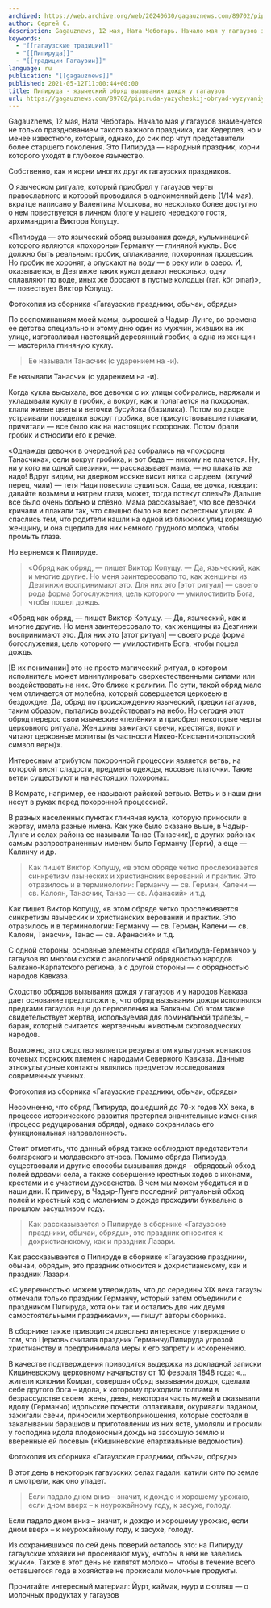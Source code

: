 ```yaml
---
archived: https://web.archive.org/web/20240630/gagauznews.com/89702/pipiruda-yazycheskij-obryad-vyzyvaniya-dozhdya-u-gagauzov.html
author: Сергей С.
description: Gagauznews, 12 мая, Ната Чеботарь. Начало мая у гагаузов знаменуется не только празднованием такого важного праздника, как Хедерлез, но и менее известного, который, однако, до сих пор чтут представители более старшего поколения. Это Пипируда — народный праздник, корни которого уходят в глубокое язычество. Собственно, как и корни многих других гагаузских праздников. О языческом ритуале, который приобрел у гагаузов черты православного и который проводился в одноименный день (1/14 мая), вкратце написано у Валентина Мошкова, но несколько более доступно о нем повествуется в личном блоге у нашего нередкого гостя, архимандрита Виктора Копущу. «Пипируда — это языческий обряд вызывания дождя, кульминацией которого являются […]
keywords:
  - "[[гагаузские традиции]]"
  - "[[Пипируда]]"
  - "[[традиции Гагаузии]]"
language: ru
publication: "[[gagauznews]]"
published: 2021-05-12T11:00:44+00:00
title: Пипируда - языческий обряд вызывания дождя у гагаузов
url: https://gagauznews.com/89702/pipiruda-yazycheskij-obryad-vyzyvaniya-dozhdya-u-gagauzov.html
---
```


Gagauznews, 12 мая, Ната Чеботарь. Начало мая у гагаузов знаменуется не только празднованием такого важного праздника, как Хедерлез, но и менее известного, который, однако, до сих пор чтут представители более старшего поколения. Это Пипируда — народный праздник, корни которого уходят в глубокое язычество.

Собственно, как и корни многих других гагаузских праздников.

О языческом ритуале, который приобрел у гагаузов черты православного и который проводился в одноименный день (1/14 мая), вкратце написано у Валентина Мошкова, но несколько более доступно о нем повествуется в личном блоге у нашего нередкого гостя, архимандрита Виктора Копущу.

«Пипируда — это языческий обряд вызывания дождя, кульминацией которого являются «похороны» Германчу — глиняной куклы. Все должно быть реальным: гробик, оплакивание, похоронная процессия. Но гробик не хоронят, а опускают на воду — в реку или в озеро. И, оказывается, в Дезгинже таких кукол делают несколько, одну сплавляют по воде, иных же бросают в пустые колодцы (гаг. kör pınar)», — повествует Виктор Копущу.

Фотокопия из сборника «Гагаузские праздники, обычаи, обряды»

По воспоминаниям моей мамы, выросшей в Чадыр-Лунге, во времена ее детства специально к этому дню один из мужчин, живших на их улице, изготавливал настоящий деревянный гробик, а одна из женщин — мастерила глиняную куклу.

> Ее называли Танасчик (с ударением на -и).

Ее называли Танасчик (с ударением на -и).

Когда кукла высыхала, все девочки с их улицы собирались, наряжали и укладывали куклу в гробик, а вокруг, как и полагается на похоронах, клали живые цветы и веточки бусуйока (базилика). Потом во дворе устраивали посиделки вокруг гробика, все присутствовавшие плакали, причитали — все было как на настоящих похоронах. Потом брали гробик и относили его к речке.

«Однажды девочки в очередной раз собрались на «похороны Танасчика», сели вокруг гробика, и вот беда — никому не плачется. Ну, ни у кого ни одной слезинки, — рассказывает мама, — но плакать же надо! Вдруг видим, на дверном косяке висит нитка с ардеем  (жгучий перец, чили) — тетя Надя повесила сушиться. Саша, ее дочка, говорит: давайте возьмем и натрем глаза, может, тогда потекут слезы?» Дальше все было очень больно и слёзно. Мама рассказывает, что все девочки кричали и плакали так, что слышно было на всех окрестных улицах. А спаслись тем, что родители нашли на одной из ближних улиц кормящую женщину, и она сцедила для них немного грудного молока, чтобы промыть глаза.

Но вернемся к Пипируде.

> «Обряд как обряд, — пишет Виктор Копущу. — Да, языческий, как и многие другие. Но меня заинтересовало то, как женщины из Дезгинжи воспринимают это. Для них это [этот ритуал] — своего рода форма богослужения, цель которого — умилостивить Бога, чтобы пошел дождь.

«Обряд как обряд, — пишет Виктор Копущу. — Да, языческий, как и многие другие. Но меня заинтересовало то, как женщины из Дезгинжи воспринимают это. Для них это [этот ритуал] — своего рода форма богослужения, цель которого — умилостивить Бога, чтобы пошел дождь.

[В их понимании] это не просто магический ритуал, в котором исполнитель может манипулировать сверхестественными силами или воздействовать на них. Это ближе к религии. По сути, такой обряд мало чем отличается от молебна, который совершается церковью в бездождие. Да, обряд по происхождению языческий, предки гагаузов, таким образом, пытались воздействовать на небо. Но сегодня этот обряд перерос свои языческие «пелёнки» и приобрел некоторые черты церковного ритуала. Женщины зажигают свечи, крестятся, поют и читают церковные молитвы (в частности Никео-Константинопольский символ веры)».

Интересным атрибутом похоронной процессии является ветвь, на которой висят сладости, предметы одежды, носовые платочки. Такие ветви существуют и на настоящих похоронах.

В Комрате, например, ее называют райской ветвью. Ветвь и в наши дни несут в руках перед похоронной процессией.

В разных населенных пунктах глиняная кукла, которую приносили в жертву, имела разные имена. Как уже было сказано выше, в Чадыр-Лунге и селах района ее называли Танас (Танасчик), в других районах самым распространенным именем было Германчу (Герги), а еще — Калинчу и др.

> Как пишет Виктор Копущу, «в этом обряде четко прослеживается синкретизм языческих и христианских верований и практик. Это отразилось и в терминологии: Германчу — св. Герман, Калени — св. Калоян, Танасчик, Танас — св. Афанасий» и т.д.

Как пишет Виктор Копущу, «в этом обряде четко прослеживается синкретизм языческих и христианских верований и практик. Это отразилось и в терминологии: Германчу — св. Герман, Калени — св. Калоян, Танасчик, Танас — св. Афанасий» и т.д.

С одной стороны, основные элементы обряда «Пипируда-Германчо» у гагаузов во многом схожи с аналогичной обрядностью народов Балкано-Карпатского региона, а с другой стороны — с обрядностью народов Кавказа.

Сходство обрядов вызывания дождя у гагаузов и у народов Кавказа дает основание предположить, что обряд вызывания дождя исполнялся предками гагаузов еще до переселения на Балканы. Об этом также свидетельствует жертва, используемая для поминальной трапезы, – баран, который считается жертвенным животным скотоводческих народов.

Возможно, это сходство является результатом культурных контактов кочевых тюркских племен с народами Северного Кавказа. Данные этнокультурные контакты являлись предметом исследования современных ученых.

Фотокопия из сборника «Гагаузские праздники, обычаи, обряды»

Несомненно, что обряд Пипируда, дошедший до 70-х годов ХХ века, в процессе исторического развития претерпел значительные изменения (процесс редуцирования обряда), однако сохранилась его функциональная направленность.

Стоит отметить, что данный обряд также соблюдают представители болгарского и молдавского этноса. Помимо обряда Пипируда, существовали и другие способы вызывания дождя – обрядовый обход полей вдовами села, а также совершение крестных ходов с иконами, крестами и с участием духовенства. В чем мы можем убедиться и в наши дни. К примеру, в Чадыр-Лунге последний ритуальный обход полей и крестный ход с молением о дожде проходили буквально в прошлом засушливом году.

> Как рассказывается о Пипируде в сборнике «Гагаузские праздники, обычаи, обряды», это праздник относится к дохристианскому, как и праздник Лазари.

Как рассказывается о Пипируде в сборнике «Гагаузские праздники, обычаи, обряды», это праздник относится к дохристианскому, как и праздник Лазари.

«С уверенностью можем утверждать, что до середины XIX века гагаузы отмечали только праздник Германчу, который затем объединили с праздником Пипируда, хотя они так и остались для них двумя самостоятельными праздниками», — пишут авторы сборника.

В сборнике также приводится довольно интересное утверждение о  том, что Церковь считала праздник Германчу/Пипируда угрозой христианству и предпринимала меры к его запрету и искоренению.

В качестве подтверждения приводится выдержка из докладной записки Кишиневскому церковному начальству от 10 февраля 1848 года: «…жители колонии Комрат, совершая обряд вызывания дождя, сделали себе другого бога – идола, к которому приходили толпами в безрассудстве своем  жены, девы, некоторая часть мужей и оказывали идолу (Германчо) идольские почести: оплакивали, окуривали ладаном, зажигали свечи, приносили жертвоприношения, которые состояли в закалывании барашков и приготовлении из них яств, умоляли и просили у господина идола плодоносный дождь на засохшую землю и вверенные ей посевы» («Кишиневские епархиальные ведомости»).

Фотокопия из сборника «Гагаузские праздники, обычаи, обряды»

В этот день в некоторых гагаузских селах гадали: катили сито по земле и смотрели, как оно упадет.

> Если падало дном вниз – значит, к дождю и хорошему урожаю, если дном вверх – к неурожайному году, к засухе, голоду.

Если падало дном вниз – значит, к дождю и хорошему урожаю, если дном вверх – к неурожайному году, к засухе, голоду.

Из сохранившихся по сей день поверий осталось это: на Пипируду гагаузские хозяйки не просеивают муку, «чтобы в ней не завелись жучки». Также в этот день не кипятят молоко –  чтобы в течение всего оставшегося года в хозяйстве не прокисали молочные продукты.

Прочитайте интересный материал: Йурт, каймак, нуур и сютляш — о молочных продуктах у гагаузов